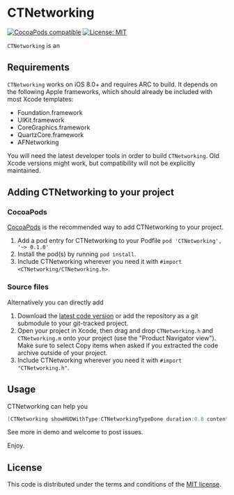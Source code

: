 # CTNetworking

[![CocoaPods compatible](https://img.shields.io/badge/CocoaPods-0.1.0-green.svg?style=flat)](https://cocoapods.org) [![License: MIT](https://img.shields.io/badge/license-MIT-blue.svg?style=flat)](http://opensource.org/licenses/MIT)

`CTNetworking` is an 

## Requirements

`CTNetworking` works on iOS 8.0+ and requires ARC to build. It depends on the following Apple frameworks, which should already be included with most Xcode templates:

* Foundation.framework
* UIKit.framework
* CoreGraphics.framework
* QuartzCore.framework
* AFNetworking

You will need the latest developer tools in order to build `CTNetworking`. Old Xcode versions might work, but compatibility will not be explicitly maintained.

## Adding CTNetworking to your project

### CocoaPods

[CocoaPods](http://cocoapods.org) is the recommended way to add CTNetworking to your project.

1. Add a pod entry for CTNetworking to your Podfile `pod 'CTNetworking', '~> 0.1.0'`
2. Install the pod(s) by running `pod install`.
3. Include CTNetworking wherever you need it with `#import <CTNetworking/CTNetworking.h>`.

### Source files

Alternatively you can directly add 

1. Download the [latest code version](https://github.com/casatwy/CTNetworking/archive/master.zip) or add the repository as a git submodule to your git-tracked project.
2. Open your project in Xcode, then drag and drop `CTNetworking.h` and `CTNetworking.m` onto your project (use the "Product Navigator view"). Make sure to select Copy items when asked if you extracted the code archive outside of your project.
3. Include CTNetworking wherever you need it with `#import "CTNetworking.h"`.

## Usage

CTNetworking can help you 

```objective-c
[CTNetworking showHUDWithType:CTNetworkingTypeDone duration:0.8 contentString:@"Done"];
```

See more in demo and welcome to post issues.

Enjoy.

## License

This code is distributed under the terms and conditions of the [MIT license](LICENSE).
